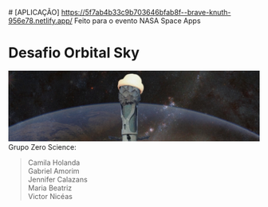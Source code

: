 #<a> [APLICAÇÃO] https://5f7ab4b33c9b703646bfab8f--brave-knuth-956e78.netlify.app/ </a>
Feito para o evento NASA Space Apps

# Desafio Orbital Sky
![alt text](https://github.com/Mirajenni/orbital-sky-challenge/blob/master/teamLogo.jpg?raw=true)
Grupo Zero Science:
>Camila Holanda\
Gabriel Amorim\
Jennifer Calazans\
Maria Beatriz\
Victor Nicéas
